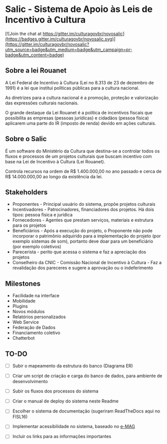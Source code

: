 # Salic - Sistema de Apoio às Leis de Incentivo à Cultura

[![Join the chat at https://gitter.im/culturagovbr/novosalic](https://badges.gitter.im/culturagovbr/novosalic.svg)](https://gitter.im/culturagovbr/novosalic?utm_source=badge&utm_medium=badge&utm_campaign=pr-badge&utm_content=badge)

## Sobre a lei Rouanet

A Lei Federal de Incentivo à Cultura (Lei no 8.313 de 23 de dezembro de 1991) é a lei que
institui políticas públicas para a cultura nacional.

As diretrizes para a cultura nacional é a promoção, proteção e valorização das expressões culturais nacionais.

O grande destaque da Lei Rouanet é a política de incentivos fiscais que possibilita as empresas (pessoas jurídicas) e cidadãos (pessoa física) aplicarem uma parte do IR (imposto de renda) devido em ações culturais.

## Sobre o Salic

É um software do Ministério da Cultura que destina-se a controlar todos os fluxos e processos de um projetos culturais que buscam incentivo com base na Lei de Incentivo à Cultura (Lei Rouanet).

Controla recursos na ordem de R$ 1.400.000,00 no ano passado e cerca de R$ 14.000.000,00 ao longo da existência da lei.

## Stakeholders 

* Proponentes - Principal usuário do sistema, propõe projetos culturais
* Incentivadores - Patrocinadores, financiadores dos projetos. Há dois tipos: pessoa física e jurídica
* Fornecedores - Agentes que prestam serviços, materiais e estrutura para os projetos
* Beneficiários - Após a execução do projeto, o Proponente não pode incorporar o patrimônio adquirido para a implementação do projeto (por exemplo sistemas de som), portanto deve doar para um beneficiário (por exemplo coletivos)
* Parecerista - perito que acessa o sistema e faz a apreciação dos projetos
* Conselheiro da CNIC - Comissão Nacional de Incentivo à Cultura - Faz a revalidação dos pareceres e sugere a aprovação ou o indeferimento

## Milestones

* Facilidade na interface
* Mobilidade
* Plugins
* Novos módulos
* Relatórios personalizados
* Web Service
* Federação de Dados
* Financiamento coletivo
* Chatterbot

## TO-DO

- [ ] Subir o mapeamento da estrutura do banco (Diagrama ER)
- [ ] Criar um script de criação e carga do banco de dados, para ambiente de desenvolvimento
- [ ] Subir os fluxos dos processos do sistema
- [ ] Criar o manual de deploy do sistema neste Readme
- [ ] Escolher o sistema de documentação (sugeriram ReadTheDocs aqui no FISL16)
- [ ] Implementar acessibilidade no sistema, baseado no [e-MAG](http://www.governoeletronico.gov.br/acoes-e-projetos/e-MAG)
- [ ] Incluir os links para as informações importantes









